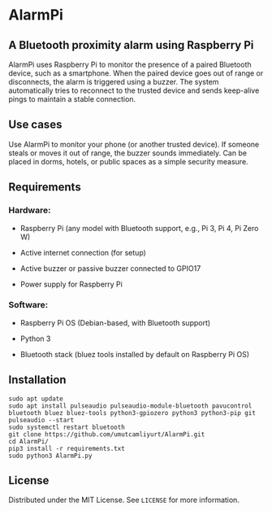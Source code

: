 # AlarmPi

<!-- DESCRIPTION -->

## A Bluetooth proximity alarm using Raspberry Pi

AlarmPi uses Raspberry Pi to monitor the presence of a paired Bluetooth device, such as a smartphone. When the paired device goes out of range or disconnects, the alarm is triggered using a buzzer. The system automatically tries to reconnect to the trusted device and sends keep-alive pings to maintain a stable connection.

## Use cases

Use AlarmPi to monitor your phone (or another trusted device). If someone steals or moves it out of range, the buzzer sounds immediately. Can be placed in dorms, hotels, or public spaces as a simple security measure.

<!-- REQUIREMENTS -->

## Requirements

### Hardware:

- Raspberry Pi (any model with Bluetooth support, e.g., Pi 3, Pi 4, Pi Zero W)

- Active internet connection (for setup)

- Active buzzer or passive buzzer connected to GPIO17

- Power supply for Raspberry Pi

### Software:

- Raspberry Pi OS (Debian-based, with Bluetooth support)

- Python 3

- Bluetooth stack (bluez tools installed by default on Raspberry Pi OS)

<!-- INSTALLATION -->

## Installation

    sudo apt update
    sudo apt install pulseaudio pulseaudio-module-bluetooth pavucontrol bluetooth bluez bluez-tools python3-gpiozero python3 python3-pip git
    pulseaudio --start
    sudo systemctl restart bluetooth
    git clone https://github.com/umutcamliyurt/AlarmPi.git
    cd AlarmPi/
    pip3 install -r requirements.txt
    sudo python3 AlarmPi.py

<!-- LICENSE -->

## License

Distributed under the MIT License. See `LICENSE` for more information.